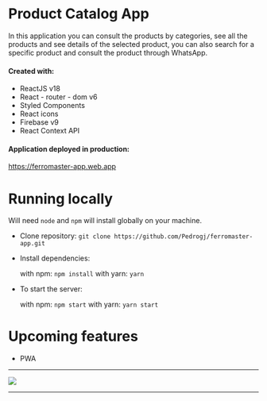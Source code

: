 # Product Catalog App

In this application you can consult the products by categories, see all the products and see details of the selected product, you can also search for a specific product and consult the product through WhatsApp.

#### Created with:

- ReactJS v18
- React - router - dom v6
- Styled Components
- React icons
- Firebase v9
- React Context API

#### Application deployed in production:

https://ferromaster-app.web.app

# Running locally

Will need `node` and `npm` will install globally on your machine.

- Clone repository:
  `git clone https://github.com/Pedrogj/ferromaster-app.git`

- Install dependencies:

  with npm: `npm install`
  with yarn: `yarn`

- To start the server:

  with npm: `npm start`
  with yarn: `yarn start`

# Upcoming features

- PWA

---

![](https://lh3.googleusercontent.com/EgWbSXtwEQxoFzlwP3KUK_rJOgBKLNuWyZJNFozYC2Q2yODNYsR1kRV4w4_6iOsu8izQIgDDlG3vYFuASg5f-NNd1cSJBXCDyDId_l1SHM6jdnZG75PFMT_T6_HbYa5Y6jt80JSU1x2shtaSOSKLBbQoYMd-Hmn8HeisY07eVd7H0ZyS8TDz-TuxTYGr1Tji6CdS69cf1Ttn1DpF2VrKJeeY5VF6lVTthvCDu1LleHjxWliLsVGwe6okBzw6PRXgyBEE9libNFaLMRVRT1qo3VgCJNFA8A5d-HrOqh2rlCnusDllKS1d9XsW1OasVXAr4Uy9a7ZqV9Ne_HFdVTWF2-nx0PGl6a4iOYmjpBmogQVo2NjJ7Tm9-r9rYezDMfGl8LvXoJz_wUjvFZjLdUedCR3LXC2JTNizyugdpm6nPqNXEt21YbPdHb09YHuy8Qva13F-z2Tlgu7UEKLmf5kGGNLvzDTqfxDDc8gRoPpWcjApwAXUjwGwwQXKEmi8A32mSzHyQZlSEez5cSShZV7WIGEQ8sx0RsMshKA1E7kYDvqHli-_bLg9tGKENmD-CS1a4FVY-37CzrJw-RqqkKOX6tc12pURdf5tZWBgvrfV3D6XU5POIcHIw4mUNEiUOu3wcssqdbKuyjSgMT86MWBu4oLda8Vua4dhML4S4Y8udMdgHgkhXFH_-6JAamAdyRtv7iHi8JxsqM4YQOGdGtB_xK8PN9SF8nni9uMM8pOp-Kqfk5zY4zx4yr3qc6r4VoDof_M8PC1sMlWHK3qEkehNJHvS6kox8XGJOzZuKThf3fs5q1o13KsdIwwoBrJ87oETDxHW=w1330-h656-no?authuser=0)

---
